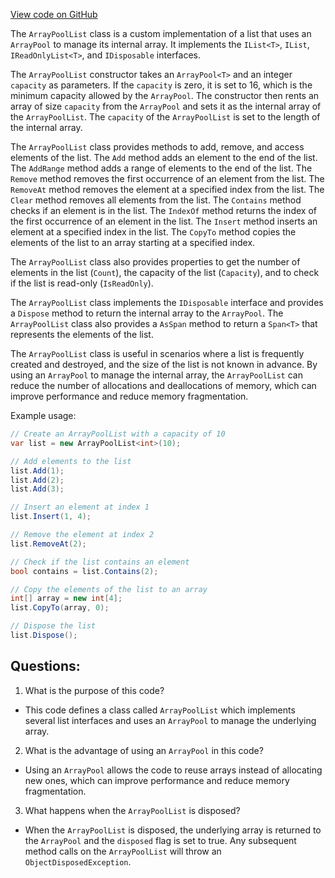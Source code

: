 [View code on GitHub](https://github.com/nethermindeth/nethermind/Nethermind.Core/Collections/ArrayPoolList.cs)

The `ArrayPoolList` class is a custom implementation of a list that uses an `ArrayPool` to manage its internal array. It implements the `IList<T>`, `IList`, `IReadOnlyList<T>`, and `IDisposable` interfaces. 

The `ArrayPoolList` constructor takes an `ArrayPool<T>` and an integer `capacity` as parameters. If the `capacity` is zero, it is set to 16, which is the minimum capacity allowed by the `ArrayPool`. The constructor then rents an array of size `capacity` from the `ArrayPool` and sets it as the internal array of the `ArrayPoolList`. The `capacity` of the `ArrayPoolList` is set to the length of the internal array. 

The `ArrayPoolList` class provides methods to add, remove, and access elements of the list. The `Add` method adds an element to the end of the list. The `AddRange` method adds a range of elements to the end of the list. The `Remove` method removes the first occurrence of an element from the list. The `RemoveAt` method removes the element at a specified index from the list. The `Clear` method removes all elements from the list. The `Contains` method checks if an element is in the list. The `IndexOf` method returns the index of the first occurrence of an element in the list. The `Insert` method inserts an element at a specified index in the list. The `CopyTo` method copies the elements of the list to an array starting at a specified index. 

The `ArrayPoolList` class also provides properties to get the number of elements in the list (`Count`), the capacity of the list (`Capacity`), and to check if the list is read-only (`IsReadOnly`). 

The `ArrayPoolList` class implements the `IDisposable` interface and provides a `Dispose` method to return the internal array to the `ArrayPool`. The `ArrayPoolList` class also provides a `AsSpan` method to return a `Span<T>` that represents the elements of the list. 

The `ArrayPoolList` class is useful in scenarios where a list is frequently created and destroyed, and the size of the list is not known in advance. By using an `ArrayPool` to manage the internal array, the `ArrayPoolList` can reduce the number of allocations and deallocations of memory, which can improve performance and reduce memory fragmentation. 

Example usage:

```csharp
// Create an ArrayPoolList with a capacity of 10
var list = new ArrayPoolList<int>(10);

// Add elements to the list
list.Add(1);
list.Add(2);
list.Add(3);

// Insert an element at index 1
list.Insert(1, 4);

// Remove the element at index 2
list.RemoveAt(2);

// Check if the list contains an element
bool contains = list.Contains(2);

// Copy the elements of the list to an array
int[] array = new int[4];
list.CopyTo(array, 0);

// Dispose the list
list.Dispose();
```
## Questions: 
 1. What is the purpose of this code?
- This code defines a class called `ArrayPoolList` which implements several list interfaces and uses an `ArrayPool` to manage the underlying array.

2. What is the advantage of using an `ArrayPool` in this code?
- Using an `ArrayPool` allows the code to reuse arrays instead of allocating new ones, which can improve performance and reduce memory fragmentation.

3. What happens when the `ArrayPoolList` is disposed?
- When the `ArrayPoolList` is disposed, the underlying array is returned to the `ArrayPool` and the `disposed` flag is set to true. Any subsequent method calls on the `ArrayPoolList` will throw an `ObjectDisposedException`.